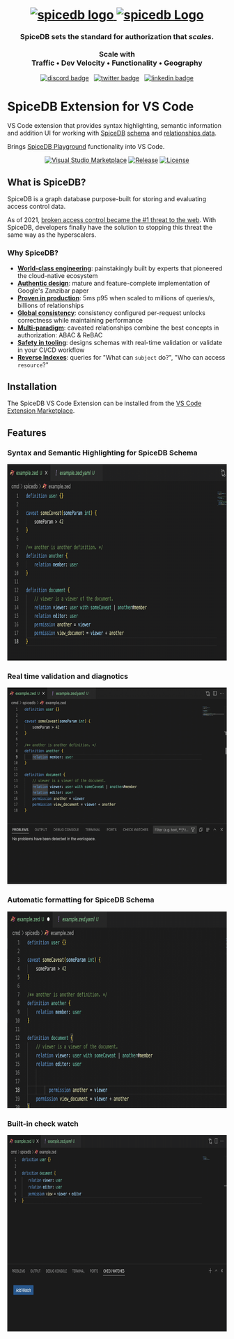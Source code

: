 <h1 align="center">
    <a href="https://authzed.com#gh-dark-mode-only" target="_blank">
        <img width="300" src="https://github.com/authzed/spicedb/assets/343539/82234426-468b-4297-8b5c-f06a44fe2278" alt="spicedb logo">
    </a>
    <a href="https://authzed.com#gh-light-mode-only" target="_blank">
        <img width="300" src="https://github.com/authzed/spicedb/assets/343539/312ff046-7076-4c30-afd4-2e3d86c06f51" alt="spicedb Logo">
    </a>
</h1>

<h3 align="center">
  SpiceDB sets the standard for authorization that <i>scales</i>.
  <br/><br/>Scale with<br/>
  Traffic • Dev Velocity • Functionality • Geography
</h3>

<p align="center">
  <a href="https://discord.gg/spicedb"><img alt="discord badge" src="https://img.shields.io/discord/844600078504951838?color=7289da&label=discord&style=flat-square"></a>
	&nbsp;
    <a href="https://twitter.com/authzed"><img alt="twitter badge" src="https://img.shields.io/badge/twitter-@authzed-1d9bf0.svg?style=flat-square"></a>
    &nbsp;
    <a href="https://www.linkedin.com/company/authzed/"><img alt="linkedin badge" src="https://img.shields.io/badge/linkedin-+authzed-2D65BC.svg?style=flat-square"></a>
</p>

# SpiceDB Extension for VS Code

VS Code extension that provides syntax highlighting, semantic information and addition UI for working with [SpiceDB] [schema] and [relationships data].

Brings [SpiceDB Playground] functionality into VS Code.

[SpiceDB]: https://spicedb.io
[schema]: https://authzed.com/docs/spicedb/concepts/schema
[relationships data]: https://authzed.com/docs/spicedb/concepts/relationships
[SpiceDB Playground]: https://play.authzed.com

<p align="center">
<a href="https://marketplace.visualstudio.com/items?itemName=authzed.spicedb-vscode"><img src="https://img.shields.io/visual-studio-marketplace/v/authzed.spicedb-vscode" alt="Visual Studio Marketplace"></a>
<a href="https://github.com/authzed/spicedb-vscode/releases"><img src="https://img.shields.io/github/v/release/authzed/spicedb-vscode?sort=semver&amp;color=green" alt="Release"></a>
<a href="https://github.com/authzed/spicedb-vscode/blob/main/LICENSE"><img src="https://img.shields.io/badge/License-Apache_2.0-blue.svg" alt="License"></a>
</p>

## What is SpiceDB?

SpiceDB is a graph database purpose-built for storing and evaluating access control data.

As of 2021, [broken access control became the #1 threat to the web][owasp]. With SpiceDB, developers finally have the solution to stopping this threat the same way as the hyperscalers.

[owasp]: https://owasp.org/Top10/A01_2021-Broken_Access_Control/

### Why SpiceDB?

- [**World-class engineering**][about]: painstakingly built by experts that pioneered the cloud-native ecosystem
- [**Authentic design**][zanzibar]: mature and feature-complete implementation of Google's Zanzibar paper
- [**Proven in production**][1M]: 5ms p95 when scaled to millions of queries/s, billions of relationships
- [**Global consistency**][consistency]: consistency configured per-request unlocks correctness while maintaining performance
- [**Multi-paradigm**][caveats]: caveated relationships combine the best concepts in authorization: ABAC & ReBAC
- [**Safety in tooling**][tooling]: designs schemas with real-time validation or validate in your CI/CD workflow
- [**Reverse Indexes**][reverse-indexes]: queries for "What can `subject` do?", "Who can access `resource`?"

[about]: https://authzed.com/why-authzed
[zanzibar]: https://authzed.com/zanzibar
[1M]: https://authzed.com/blog/google-scale-authorization
[caveats]: https://netflixtechblog.com/abac-on-spicedb-enabling-netflixs-complex-identity-types-c118f374fa89
[tooling]: https://authzed.com/docs/spicedb/modeling/validation-testing-debugging
[reverse-indexes]: https://authzed.com/docs/spicedb/getting-started/faq#what-is-a-reverse-index
[consistency]: https://authzed.com/docs/spicedb/concepts/consistency

## Installation

The SpiceDB VS Code Extension can be installed from the [VS Code Extension Marketplace].

[VS Code Extension Marketplace]: https://marketplace.visualstudio.com/items?itemName=authzed.spicedb-vscode

## Features

### Syntax and Semantic Highlighting for SpiceDB Schema

<img src="assets/semantic-highlighting.gif" height="450">

### Real time validation and diagnotics

<img src="assets/errors.gif" height="450">

### Automatic formatting for SpiceDB Schema

<img src="assets/formatting.gif" height="450">

### Built-in check watch

<img src="assets/check-watches.gif" height="450">
